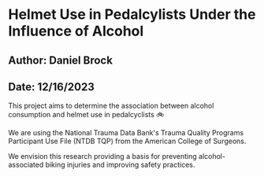 <h1 style="border: none">Helmet Use in Pedalcylists Under the Influence of Alcohol</h1>

<h2 style="border: none">Author: Daniel Brock</h2>

<h2 style="border: none">Date: 12/16/2023</h2>

This project aims to determine the association between alcohol consumption and helmet use in pedalcyclists 🚲

We are using the National Trauma Data Bank's Trauma Quality Programs Participant Use File (NTDB TQP) from the American College of Surgeons.

We envision this research providing a basis for preventing alcohol-associated biking injuries and improving safety practices.